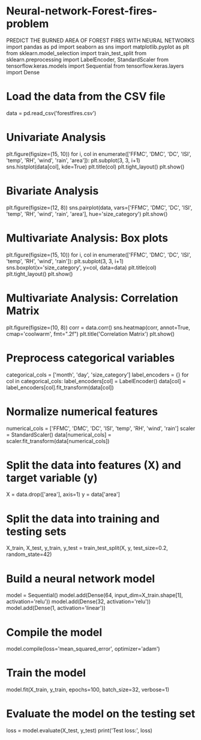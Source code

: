 # Neural-network-Forest-fires-problem
PREDICT THE BURNED AREA OF FOREST FIRES WITH NEURAL NETWORKS
import pandas as pd
import seaborn as sns
import matplotlib.pyplot as plt
from sklearn.model_selection import train_test_split
from sklearn.preprocessing import LabelEncoder, StandardScaler
from tensorflow.keras.models import Sequential
from tensorflow.keras.layers import Dense

# Load the data from the CSV file
data = pd.read_csv('forestfires.csv')

# Univariate Analysis
plt.figure(figsize=(15, 10))
for i, col in enumerate(['FFMC', 'DMC', 'DC', 'ISI', 'temp', 'RH', 'wind', 'rain', 'area']):
    plt.subplot(3, 3, i+1)
    sns.histplot(data[col], kde=True)
    plt.title(col)
plt.tight_layout()
plt.show()

# Bivariate Analysis
plt.figure(figsize=(12, 8))
sns.pairplot(data, vars=['FFMC', 'DMC', 'DC', 'ISI', 'temp', 'RH', 'wind', 'rain', 'area'], hue='size_category')
plt.show()

# Multivariate Analysis: Box plots
plt.figure(figsize=(15, 10))
for i, col in enumerate(['FFMC', 'DMC', 'DC', 'ISI', 'temp', 'RH', 'wind', 'rain']):
    plt.subplot(3, 3, i+1)
    sns.boxplot(x='size_category', y=col, data=data)
    plt.title(col)
plt.tight_layout()
plt.show()

# Multivariate Analysis: Correlation Matrix
plt.figure(figsize=(10, 8))
corr = data.corr()
sns.heatmap(corr, annot=True, cmap='coolwarm', fmt=".2f")
plt.title('Correlation Matrix')
plt.show()

# Preprocess categorical variables
categorical_cols = ['month', 'day', 'size_category']
label_encoders = {}
for col in categorical_cols:
    label_encoders[col] = LabelEncoder()
    data[col] = label_encoders[col].fit_transform(data[col])

# Normalize numerical features
numerical_cols = ['FFMC', 'DMC', 'DC', 'ISI', 'temp', 'RH', 'wind', 'rain']
scaler = StandardScaler()
data[numerical_cols] = scaler.fit_transform(data[numerical_cols])

# Split the data into features (X) and target variable (y)
X = data.drop(['area'], axis=1)
y = data['area']

# Split the data into training and testing sets
X_train, X_test, y_train, y_test = train_test_split(X, y, test_size=0.2, random_state=42)

# Build a neural network model
model = Sequential()
model.add(Dense(64, input_dim=X_train.shape[1], activation='relu'))
model.add(Dense(32, activation='relu'))
model.add(Dense(1, activation='linear'))

# Compile the model
model.compile(loss='mean_squared_error', optimizer='adam')

# Train the model
model.fit(X_train, y_train, epochs=100, batch_size=32, verbose=1)

# Evaluate the model on the testing set
loss = model.evaluate(X_test, y_test)
print('Test loss:', loss)
